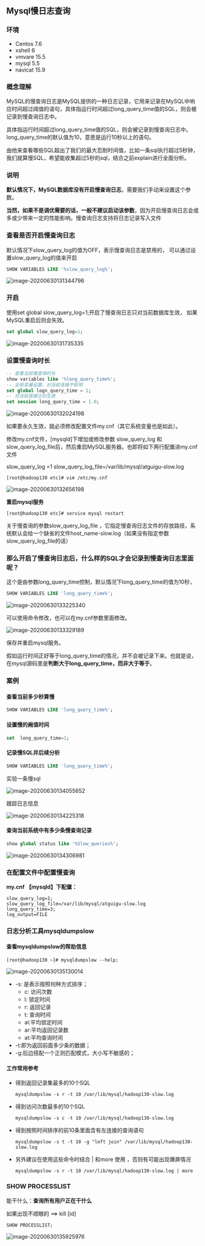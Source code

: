 ## Mysql慢日志查询

### 环境

- Centos 7.6
- xshell 6
- vmvare 15.5
- mysql 5.5
- navicat 15.9



### 概念理解

MySQL的慢查询日志是MySQL提供的一种日志记录，它用来记录在MySQL中响应时间超过阈值的语句，具体指运行时间超过long_query_time值的SQL，则会被记录到慢查询日志中。

具体指运行时间超过long_query_time值的SQL，则会被记录到慢查询日志中。long_query_time的默认值为10，意思是运行10秒以上的语句。

由他来查看哪些SQL超出了我们的最大忍耐时间值，比如一条sql执行超过5秒钟，我们就算慢SQL，希望能收集超过5秒的sql，结合之前explain进行全面分析。



### 说明

**默认情况下，MySQL数据库没有开启慢查询日志**，需要我们手动来设置这个参数。

**当然，如果不是调优需要的话，一般不建议启动该参数**，因为开启慢查询日志会或多或少带来一定的性能影响。慢查询日志支持将日志记录写入文件



### 查看是否开启慢查询日志

默认情况下slow_query_log的值为OFF，表示慢查询日志是禁用的，
可以通过设置slow_query_log的值来开启

```sql
SHOW VARIABLES LIKE '%slow_query_log%';
```

![image-20200630131344796](images/image-20200630131344796.png)



### 开启

使用set global slow_query_log=1;开启了慢查询日志只对当前数据库生效，
如果MySQL重启后则会失效。

```sql
set global slow_query_log=1;
```

![image-20200630131735335](images/image-20200630131735335.png)



### 设置慢查询时长

```sql
-- 查看当前慢查询时长
show variables like '%long_query_time%';
-- 全局变量设置，对当前连接不影响
set global logn_query_time = 1;
-- 对当前连接立刻生效
set session long_query_time = 1.0;
```

![image-20200630132024198](images/image-20200630132024198.png)

如果要永久生效，就必须修改配置文件my.cnf（其它系统变量也是如此）。

修改my.cnf文件，[mysqld]下增加或修改参数
slow_query_log 和slow_query_log_file后，然后重启MySQL服务器。也即将如下两行配置进my.cnf文件

slow_query_log =1
slow_query_log_file=/var/lib/mysql/atguigu-slow.log

```shell
[root@hadoop130 etc]# vim /etc/my.cnf
```

![image-20200630132656198](images/image-20200630132656198.png)

**重启mysql服务**

```shell
[root@hadoop130 etc]# service mysql restart
```

关于慢查询的参数slow_query_log_file ，它指定慢查询日志文件的存放路径，系统默认会给一个缺省的文件host_name-slow.log（如果没有指定参数slow_query_log_file的话）



### 那么开启了慢查询日志后，什么样的SQL才会记录到慢查询日志里面呢？

这个是由参数long_query_time控制，默认情况下long_query_time的值为10秒，

```sql
SHOW VARIABLES LIKE 'long_query_time%';
```

![image-20200630133225340](images/image-20200630133225340.png)

可以使用命令修改，也可以在my.cnf参数里面修改。

![image-20200630133329189](images/image-20200630133329189.png)

保存并重启mysql服务。

假如运行时间正好等于long_query_time的情况，并不会被记录下来。也就是说，
在mysql源码里是**判断大于long_query_time，而非大于等于**。



### 案例



#### 查看当前多少秒算慢

```sql
SHOW VARIABLES LIKE 'long_query_time%';
```



#### 设置慢的阙值时间

```sql
set  long_query_time=1;
```



#### 记录慢SQL并后续分析

```sql
SHOW VARIABLES LIKE 'long_query_time%';
```

 实验一条慢sql

![image-20200630134055652](images/image-20200630134055652.png)

跟踪日志信息

![image-20200630134225318](images/image-20200630134225318.png)



#### 查询当前系统中有多少条慢查询记录

```sql
show global status like '%Slow_queries%';
```

![image-20200630134306981](images/image-20200630134306981.png)



### 在配置文件中配置慢查询

 **my.cnf**
**【mysqld】下配置：**

```shell
slow_query_log=1;
slow_query_log_file=/var/lib/mysql/atguigu-slow.log
long_query_time=3;
log_output=FILE
```



### 日志分析工具mysqldumpslow



#### 查看mysqldumpslow的帮助信息

```shell
[root@hadoop130 ~]# mysqldumpslow --help;
```

![image-20200630135130014](images/image-20200630135130014.png)



- -s: 是表示按照何种方式排序；
  - c: 访问次数
  - l: 锁定时间
  - r: 返回记录
  - t: 查询时间
  - al:平均锁定时间
  - ar:平均返回记录数
  - at:平均查询时间
- -t:即为返回前面多少条的数据；
- -g:后边搭配一个正则匹配模式，大小写不敏感的；



#### 工作常用参考

- 得到返回记录集最多的10个SQL

  ```shell
  mysqldumpslow -s r -t 10 /var/lib/mysql/hadoop130-slow.log
  ```

- 得到访问次数最多的10个SQL

  ```shell
  mysqldumpslow -s c -t 10 /var/lib/mysql/hadoop130-slow.log
  ```

- 得到按照时间排序的前10条里面含有左连接的查询语句

  ```shell
  mysqldumpslow -s t -t 10 -g "left join" /var/lib/mysql/hadoop130-slow.log
  ```

- 另外建议在使用这些命令时结合 | 和more 使用 ，否则有可能出现爆屏情况

  ```shell
  mysqldumpslow -s r -t 10 /var/lib/mysql/hadoop130-slow.log | more
  ```

  



### SHOW PROCESSLIST

能干什么：**查询所有用户正在干什么**

如果出现不顺眼的 ==> kill [id]

```sql
SHOW PROCESSLIST;
```

![image-20200630135925976](images/image-20200630135925976.png)